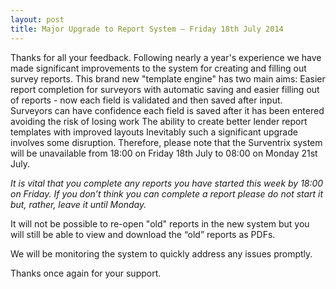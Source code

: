 ```yaml
---
layout: post
title: Major Upgrade to Report System – Friday 18th July 2014
---
```


Thanks for all your feedback. Following nearly a year's experience we have made significant improvements to the system for creating and filling out survey reports. This brand new  "template engine" has two main aims:
Easier report completion for surveyors with automatic saving and easier filling out of reports - now each field is validated and then saved after input. Surveyors can have confidence each field is saved after it has been entered avoiding the risk of losing work
The ability to create better lender report templates with improved layouts
Inevitably such a significant upgrade involves some disruption. Therefore, please note that the Surventrix system will be unavailable from 18:00 on Friday 18th July to 08:00 on Monday 21st July.  

*It is vital that you complete any reports you have started this week by 18:00 on Friday. If you don’t think you can complete a report please do not start it but, rather, leave it until Monday.*

It will not be possible to re-open "old" reports in the new system but you will still be able to view and download the “old” reports as PDFs.

We will be monitoring the system to quickly address any issues promptly.

Thanks once again for your support.
